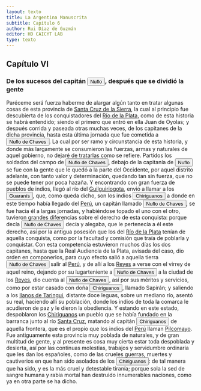 ```yaml
---
layout: texto
title: La Argentina Manuscrita
subtitle: Capítulo 6
author: Rui Díaz de Guzmán
editor: HD CAICYT LAB
type: texto
---
```


## Capítulo VI
### De los sucesos del capitán <button class="balloon" data-balloon-pos="up" data-balloon-length="large" data-balloon="conqueror,explorer,colonizer">Nuflo</button>, después que se dividió la gente


Paréceme será fuerza haberme de alargar algún tanto en tratar algunas cosas de esta provincia de <a href="https://recogito.pelagios.org/document/wzqxhk0h3vpikm/part/1/edit#3aa53261-c3c0-42c2-848d-3263e45e39e7" target="_blank">Santa Cruz de la Sierra</a>, la cual al principio fue descubierta de los conquistadores del <a href="https://recogito.pelagios.org/document/wzqxhk0h3vpikm/part/1/edit#2d3e715e-e7f8-4a1a-8996-5f1f4d07c40a" target="_blank">Río de la Plata</a>, como de esta historia se habrá entendido; siendo el primero que entró en ella Juan de Oyolas; y después corrida y paseada otras muchas veces, de los capitanes de la dicha provincia, hasta esta última jornada que fue cometida a <button class="balloon" data-balloon-pos="up" data-balloon-length="large" data-balloon="conqueror,explorer,colonizer">Nuflo de Chaves</button>. La cual por ser ramo y circunstancia de esta historia, y donde más largamente se consumieron las fuerzas, armas y naturales de aquel gobierno, no dejaré de tratarlas como se refiere. Partidos los soldados del campo de <button class="balloon" data-balloon-pos="up" data-balloon-length="large" data-balloon="conqueror,explorer,colonizer">Nuflo de Chaves</button>, debajo de la capitanía de <button class="balloon" data-balloon-pos="up" data-balloon-length="large" data-balloon="conqueror,explorer,colonizer">Nuflo</button> se fue con la gente que le quedó a la parte del Occidente, por aquel distrito adelante, con tanto valor y determinación, quedando tan sin fuerza, que no se puede tener por poca hazaña. Y encontrando con gran fuerza de pueblos de indios, llegó al río del <a href="https://recogito.pelagios.org/document/wzqxhk0h3vpikm/part/1/edit#1778308f-6e1a-4eae-97d4-e4a85739190c" target="_blank">Guilguiriogota</a>, envió a llamar a los <button class="balloon" data-balloon-pos="up" data-balloon-length="large" data-balloon="tribe,native people">Guaranís</button>, que, como queda dicho, son los indios <button class="balloon" data-balloon-pos="up" data-balloon-length="large" data-balloon="Tribe,native people">Chiriguanos</button> a donde en este tiempo había llegado del <a href="https://recogito.pelagios.org/document/wzqxhk0h3vpikm/part/1/edit#9da79cd9-9c42-41c5-a3bf-36d74de352f3" target="_blank">Perú</a>, un capitán llamado <button class="balloon" data-balloon-pos="up" data-balloon-length="large" data-balloon="conqueror,explorer,colonizer">Nuflo de Chaves</button>, se fue hacia él a largas jornadas, y habiéndose topado el uno con el otro, tuvieron grandes diferencias sobre el derecho de esta conquista: porque decía <button class="balloon" data-balloon-pos="up" data-balloon-length="large" data-balloon="conqueror,explorer,colonizer">Nuflo de Chaves</button> decía y alegaba, que le pertenecía a él este derecho, así por la antigua posesión que los del <a href="https://recogito.pelagios.org/document/wzqxhk0h3vpikm/part/1/edit#f3f197e8-524f-47ff-99cb-0dd0ed698fb5" target="_blank">Río de la Plata</a> tenían de aquella conquista, como por la facultad y comisión que traía de poblarla y conquistar. Con esta competencia estuvieron muchos días los dos capitanes, hasta que la Real Audiencia de la Plata, avisada del caso, dio orden en componerlos, para cuyo efecto salió a aquella tierra <button class="balloon" data-balloon-pos="up" data-balloon-length="large" data-balloon="conqueror,explorer,colonizer">Nuflo de Chaves</button> salir al <a href="https://recogito.pelagios.org/document/wzqxhk0h3vpikm/part/1/edit#cbcb3183-aa3f-49e4-9fc4-b71d6ffe4a2a" target="_blank">Perú</a>, y de allí a los <a href="https://recogito.pelagios.org/document/wzqxhk0h3vpikm/part/1/edit#44609a1a-32df-44c0-ad2c-1ea847428c71" target="_blank">Reyes</a> a verse con el virrey de aquel reino, dejando por su lugarteniente a <button class="balloon" data-balloon-pos="up" data-balloon-length="large" data-balloon="conqueror,explorer,colonizer">Nuflo de Chaves</button> a la ciudad de los <a href="https://recogito.pelagios.org/document/wzqxhk0h3vpikm/part/1/edit#b726be05-7365-4f1a-ab52-d547130c9a79" target="_blank">Reyes</a>, dio cuenta al <button class="balloon" data-balloon-pos="up" data-balloon-length="large" data-balloon="conqueror,explorer,colonizer">Nuflo de Chaves</button>, así por sus méritos y servicios, como por estar casado con doña <button class="balloon" data-balloon-pos="up" data-balloon-length="large" data-balloon="Tribe,native people">Chiriguanos</button>, llamado Sapirán; y saliendo a los <a href="https://recogito.pelagios.org/document/wzqxhk0h3vpikm/part/1/edit#5c86963a-10d5-4f64-9382-feb8c7bc0a86" target="_blank">llanos de Taringui</a>, distante doce leguas, sobre un mediano río, asentó su real, haciendo allí su población, donde los indios de toda la comarca le acudieron de paz y le dieron la obediencia. Y estando en este estado, despoblaron los <a href="https://recogito.pelagios.org/document/wzqxhk0h3vpikm/part/1/edit#79d6bfb0-e09e-476e-9826-23804ca29eb8" target="_blank">Chiriguanos</a> un pueblo que se había fundado en la barranca junto al río <a href="https://recogito.pelagios.org/document/wzqxhk0h3vpikm/part/1/edit#b3634619-9c0c-48e7-8487-0c5b586eadb9" target="_blank">Santa Cruz</a>, matando al capitán <button class="balloon" data-balloon-pos="up" data-balloon-length="large" data-balloon="Tribe,native people">Chiriguanos</button> de aquella frontera, que es el propio que los indios del <a href="https://recogito.pelagios.org/document/wzqxhk0h3vpikm/part/1/edit#e7fa8022-4841-4a7b-b06b-59684200f207" target="_blank">Perú</a> llaman <a href="https://recogito.pelagios.org/document/wzqxhk0h3vpikm/part/1/edit#4afc616f-bb76-4b38-be2d-18cd07955b18" target="_blank">Pilcomayo</a>. Fue antiguamente esta provincia muy poblada de naturales, y de gran multitud de gente, y al presente es cosa muy cierta estar toda despoblada y desierta, así por las continuas molestias, trabajos y servidumbre ordinaria que les dan los españoles, como de las crueles guerras, muertes y cautiverios en que han sido asolados de los <button class="balloon" data-balloon-pos="up" data-balloon-length="large" data-balloon="Tribe,native people">Chiriguanos</button>: de tal manera que ha sido, y es la más cruel y detestable tiranía; porque sola la sed de sangre humana y rabia mortal han destruido innumerables naciones, como ya en otra parte se ha dicho.
